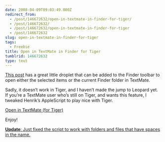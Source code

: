 ```yaml
---
date: 2008-04-09T09:03:49.000Z
redirect_from:
  - /post/146672632/open-in-textmate-in-finder-for-tiger/
  - /post/146672632/
  - /post/146672632/open-in-textmate-in-finder-for-tiger
  - /post/146672632
slug: open-in-textmate-in-finder-for-tiger
tags:
  - Freebie
title: Open in TextMate in Finder for Tiger
tumblrid: 146672632
type: text
---
```

<p><a href="http://henrik.nyh.se/2007/10/open-in-textmate-from-leopard-finder">This post</a> has a great little droplet that can be added to the Finder toolbar to open either the selected items or the current Finder folder in TextMate.</p>

<p>Sadly, it doesn&rsquo;t work in Tiger, and I haven&rsquo;t made the jump to Leopard yet.  If you&rsquo;re a TextMate user who&rsquo;s still on Tiger, and wants this feature, I tweaked Henrik&rsquo;s AppleScript to play nice with Tiger.</p>

<p><a href="http://foohack.com/blog/wp-content/uploads/2008/04/open-in-textmate-tiger.dmg">Open in TextMate (for Tiger)</a></p>

<p>Enjoy!</p>

<p><ins datetime="2008-05-04T06:50:12+00:00"><strong>Update</strong>: Just fixed the script to work with folders and files that have spaces in the name.</ins></p>
